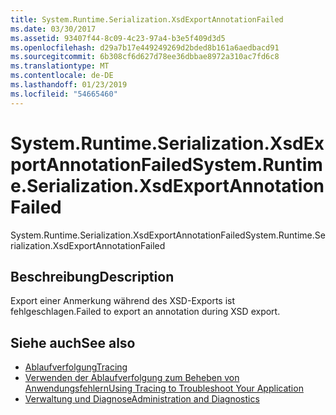 ```yaml
---
title: System.Runtime.Serialization.XsdExportAnnotationFailed
ms.date: 03/30/2017
ms.assetid: 93407f44-8c09-4c23-97a4-b3e5f409d3d5
ms.openlocfilehash: d29a7b17e449249269d2bded8b161a6aedbacd91
ms.sourcegitcommit: 6b308cf6d627d78ee36dbbae8972a310ac7fd6c8
ms.translationtype: MT
ms.contentlocale: de-DE
ms.lasthandoff: 01/23/2019
ms.locfileid: "54665460"
---
```

# <a name="systemruntimeserializationxsdexportannotationfailed"></a><span data-ttu-id="9989c-102">System.Runtime.Serialization.XsdExportAnnotationFailed</span><span class="sxs-lookup"><span data-stu-id="9989c-102">System.Runtime.Serialization.XsdExportAnnotationFailed</span></span>
<span data-ttu-id="9989c-103">System.Runtime.Serialization.XsdExportAnnotationFailed</span><span class="sxs-lookup"><span data-stu-id="9989c-103">System.Runtime.Serialization.XsdExportAnnotationFailed</span></span>  
  
## <a name="description"></a><span data-ttu-id="9989c-104">Beschreibung</span><span class="sxs-lookup"><span data-stu-id="9989c-104">Description</span></span>  
 <span data-ttu-id="9989c-105">Export einer Anmerkung während des XSD-Exports ist fehlgeschlagen.</span><span class="sxs-lookup"><span data-stu-id="9989c-105">Failed to export an annotation during XSD export.</span></span>  
  
## <a name="see-also"></a><span data-ttu-id="9989c-106">Siehe auch</span><span class="sxs-lookup"><span data-stu-id="9989c-106">See also</span></span>
- [<span data-ttu-id="9989c-107">Ablaufverfolgung</span><span class="sxs-lookup"><span data-stu-id="9989c-107">Tracing</span></span>](../../../../../docs/framework/wcf/diagnostics/tracing/index.md)
- [<span data-ttu-id="9989c-108">Verwenden der Ablaufverfolgung zum Beheben von Anwendungsfehlern</span><span class="sxs-lookup"><span data-stu-id="9989c-108">Using Tracing to Troubleshoot Your Application</span></span>](../../../../../docs/framework/wcf/diagnostics/tracing/using-tracing-to-troubleshoot-your-application.md)
- [<span data-ttu-id="9989c-109">Verwaltung und Diagnose</span><span class="sxs-lookup"><span data-stu-id="9989c-109">Administration and Diagnostics</span></span>](../../../../../docs/framework/wcf/diagnostics/index.md)
